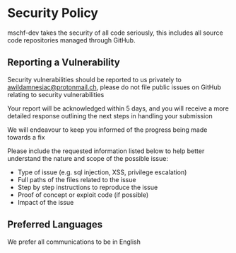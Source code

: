 # Security Policy

mschf-dev takes the security of all code seriously, this includes all source code repositories managed through GitHub.

## Reporting a Vulnerability

Security vulnerabilities should be reported to us privately to [awildamnesiac@protonmail.ch](awildamnesiac@protonmail.ch), please do not file public issues on GitHub relating to security vulnerabilities

Your report will be acknowledged within 5 days, and you will receive a more detailed response outlining the next steps in handling your submission

We will endeavour to keep you informed of the progress being made towards a fix

Please include the requested information listed below to help better understand the nature and scope of the possible issue:

- Type of issue (e.g. sql injection, XSS, privilege escalation)
- Full paths of the files related to the issue
- Step by step instructions to reproduce the issue
- Proof of concept or exploit code (if possible)
- Impact of the issue

## Preferred Languages

We prefer all communications to be in English
